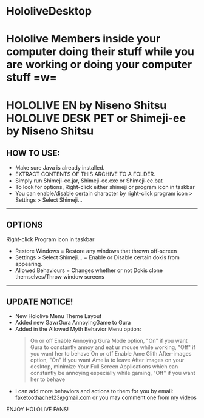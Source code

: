 # HololiveDesktop
Hololive Members inside your computer doing their stuff while you are working or doing your computer stuff =w=
==============================================
HOLOLIVE EN by Niseno Shitsu
HOLOLIVE DESK PET or Shimeji-ee by Niseno Shitsu
==============================================

HOW TO USE:
-----------------------------------
- Make sure Java is already installed.
- EXTRACT CONTENTS OF THIS ARCHIVE TO A FOLDER.
- Simply run Shimeji-ee.jar, Shimeji-ee.exe or Shimeji-ee.bat
- To look for options, Right-click either shimeji or program icon in taskbar
- You can enable/disable certain character by right-click program icon > Settings > Select Shimeji...
  
-----------------------------------
OPTIONS
-----------------------------------
Right-click Program icon in taskbar
- Restore Windows = Restore any windows that thrown off-screen
- Settings > Select Shimeji... = Enable or Disable certain dokis from appearing.
- Allowed Behaviours = Changes whether or not Dokis clone themselves/Throw window screens

-----------------------------------
UPDATE NOTICE!
-----------------------------------
- New Hololive Menu Theme Layout
- Added new GawrGura AnnoyingGame to Gura
- Added in the Allowed Myth Behavior Menu option:
    > On or off Enable Annoying Gura Mode option, "On" if you want Gura to constantly annoy and eat ur mouse while working, "Off" if you want her to behave
    > On or off Enable Ame Glith After-images option, "On" if you want Amelia to leave After images on your desktop, minimize Your Full Screen Applications which can constantly be annoying especially while gaming, "Off" if you want her to behave
- I can add more behaviors and actions to them for you 
  by email: faketoothache123@gmail.com or you may comment one from my videos

ENJOY HOLOLIVE FANS!
